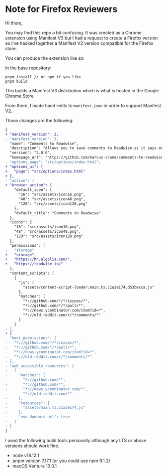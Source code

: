 # Note for Firefox Reviewers

Hi there,

You may find this repo a bit confusing. It was created as a Chrome extension using Manifest V3 but I had a request to create a Firefox version so I've hacked together a Manifest V2 version compatible for the Firefox store.

You can produce the extension like so:

In the base repository:

```console
pnpm install // or npm if you like
pnpm build
```

This builds a Manifest V3 distribution which is what is hosted in the Google Chrome Store

From there, I made hand-edits to `manifest.json` in order to support Manifest V2.

Those changes are the following:

```diff
{
+ "manifest_version": 2,
- "manifest_version": 3,
  "name": "Comments to Readwise",
  "description": "Allows you to save comments to Readwise as it says on the tin",
  "version": "2.0.0",
  "homepage_url": "https://github.com/marcus-crane/comments-to-readwise",
- "options_page": "src/options/index.html",
+ "options_ui": {
+   "page": "src/options/index.html"
+ },
- "action": {
+ "browser_action": {
    "default_icon": {
      "16": "src/assets/icon16.png",
      "48": "src/assets/icon48.png",
      "128": "src/assets/icon128.png"
    },
    "default_title": "Comments to Readwise"
  },
  "icons": {
    "16": "src/assets/icon16.png",
    "48": "src/assets/icon48.png",
    "128": "src/assets/icon128.png"
  },
  "permissions": [
-   "storage"
+   "storage",
+   "https://hn.algolia.com/",
+   "https://readwise.io/"
  ],
  "content_scripts": [
    {
      "js": [
        "assets/content-script-loader.main.ts.c1a3e174.d53becca.js"
      ],
      "matches": [
        "*://github.com/*/*/issues/*",
        "*://github.com/*/*/pull/*",
        "*://news.ycombinator.com/item?id=*",
        "*://old.reddit.com/r/*/comments/*"
      ]
    }
- ],
+ ]
- "host_permissions": [
-   "*://github.com/*/*/issues/*",
-   "*://github.com/*/*/pull/*",
-   "*://news.ycombinator.com/item?id=*",
-   "*://old.reddit.com/r/*/comments/*"
- ],
- "web_accessible_resources": [
-   {
-     "matches": [
-       "*://github.com/*",
-       "*://github.com/*",
-       "*://news.ycombinator.com/*",
-       "*://old.reddit.com/*"
-     ],
-     "resources": [
-       "assets/main.ts.c1a3e174.js"
-     ],
-     "use_dynamic_url": true
-   }
- ]
}
```

I used the following build tools personally although any LTS or above versions should work fine.

- node v18.12.1
- pnpm version 7.17.1 (or you could use npm 9.1.2)
- macOS Ventura 13.0.1